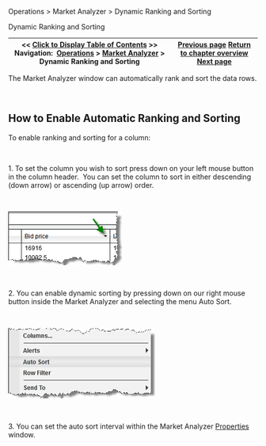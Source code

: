 ﻿


Operations \> Market Analyzer \> Dynamic Ranking and Sorting






















Dynamic Ranking and Sorting







| \<\< [Click to Display Table of Contents](dynamic_ranking_and_sorting.md) \>\> **Navigation:**     [Operations](operations.md) \> [Market Analyzer](market_analyzer.md) \> Dynamic Ranking and Sorting | [Previous page](working_with_columns.md) [Return to chapter overview](market_analyzer.md) [Next page](creating_cell_and_filter_condi.md) |
| --- | --- |











The Market Analyzer window can automatically rank and sort the data rows.


 


## How to Enable Automatic Ranking and Sorting


To enable ranking and sorting for a column:


 


1\. To set the column you wish to sort press down on your left mouse button in the column header.  You can set the column to sort in either descending (down arrow) or ascending (up arrow) order.


 


![MarketAnalyzer_12](marketanalyzer_12.png)


 


2\. You can enable dynamic sorting by pressing down on our right mouse button inside the Market Analyzer and selecting the menu Auto Sort.


 


![MarketAnalyzer_13](marketanalyzer_13.png)


 


3\. You can set the auto sort interval within the Market Analyzer [Properties](market_analyzer_properties.md) window.








